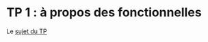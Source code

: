 # TP 1 : à propos des fonctionnelles

  Le [sujet du TP](https://www.fil.univ-lille.fr/~routier/enseignement/licence/js-s4/tdtp/exercices-1.html)

  
